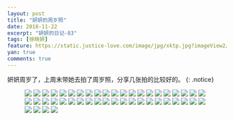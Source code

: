 ```yaml
---
layout: post
title: "妍妍的周岁照"
date: 2018-11-22
excerpt: "妍妍的日记-83"
tags: [徐晓妍]
feature: https://static.justice-love.com/image/jpg/xktp.jpg?imageView2/1/w/1200/h/500
yan: true
comments: true
---
```

妍妍周岁了，上周末带她去拍了周岁照，分享几张拍的比较好的。
{: .notice}
<figure>
    <img src="{{ site.staticUrl }}/yanyan/image/zhousui1.JPG?imageMogr2/auto-orient" />
    <img src="{{ site.staticUrl }}/yanyan/image/zhousui2.JPG?imageMogr2/auto-orient" />
    <img src="{{ site.staticUrl }}/yanyan/image/zhousui3.JPG?imageMogr2/auto-orient" />
    <img src="{{ site.staticUrl }}/yanyan/image/zhousui4.JPG?imageMogr2/auto-orient" />
    <img src="{{ site.staticUrl }}/yanyan/image/zhousui5.JPG?imageMogr2/auto-orient" />
    <img src="{{ site.staticUrl }}/yanyan/image/zhousui6.JPG?imageMogr2/auto-orient" />
    <img src="{{ site.staticUrl }}/yanyan/image/zhousui7.JPG?imageMogr2/auto-orient" />
    <img src="{{ site.staticUrl }}/yanyan/image/zhousui8.JPG?imageMogr2/auto-orient" />
    <img src="{{ site.staticUrl }}/yanyan/image/zhousui9.JPG?imageMogr2/auto-orient" />
    <img src="{{ site.staticUrl }}/yanyan/image/zhousui10.JPG?imageMogr2/auto-orient" />
    <img src="{{ site.staticUrl }}/yanyan/image/zhousui11.JPG?imageMogr2/auto-orient" />
    <img src="{{ site.staticUrl }}/yanyan/image/zhousui12.JPG?imageMogr2/auto-orient" />
    <img src="{{ site.staticUrl }}/yanyan/image/zhousui13.JPG?imageMogr2/auto-orient" />
    <img src="{{ site.staticUrl }}/yanyan/image/zhousui14.JPG?imageMogr2/auto-orient" />
    <img src="{{ site.staticUrl }}/yanyan/image/zhousui15.JPG?imageMogr2/auto-orient" />
    <img src="{{ site.staticUrl }}/yanyan/image/zhousui16.JPG?imageMogr2/auto-orient" />
    <img src="{{ site.staticUrl }}/yanyan/image/zhousui17.JPG?imageMogr2/auto-orient" />
    <img src="{{ site.staticUrl }}/yanyan/image/zhousui18.JPG?imageMogr2/auto-orient" />
    <img src="{{ site.staticUrl }}/yanyan/image/zhousui19.JPG?imageMogr2/auto-orient" />
    <img src="{{ site.staticUrl }}/yanyan/image/zhousui20.JPG?imageMogr2/auto-orient" />
    <img src="{{ site.staticUrl }}/yanyan/image/zhousui21.JPG?imageMogr2/auto-orient" />
    <img src="{{ site.staticUrl }}/yanyan/image/zhousui22.JPG?imageMogr2/auto-orient" />
    <img src="{{ site.staticUrl }}/yanyan/image/zhousui23.JPG?imageMogr2/auto-orient" />
    <img src="{{ site.staticUrl }}/yanyan/image/zhousui24.JPG?imageMogr2/auto-orient" />
    <img src="{{ site.staticUrl }}/yanyan/image/zhousui25.JPG?imageMogr2/auto-orient" />
    <img src="{{ site.staticUrl }}/yanyan/image/zhousui26.JPG?imageMogr2/auto-orient" />
    <img src="{{ site.staticUrl }}/yanyan/image/zhousui27.JPG?imageMogr2/auto-orient" />
    <img src="{{ site.staticUrl }}/yanyan/image/zhousui28.JPG?imageMogr2/auto-orient" />
    <img src="{{ site.staticUrl }}/yanyan/image/zhousui29.JPG?imageMogr2/auto-orient" />
    <img src="{{ site.staticUrl }}/yanyan/image/zhousui30.JPG?imageMogr2/auto-orient" />
    <img src="{{ site.staticUrl }}/yanyan/image/zhousui31.JPG?imageMogr2/auto-orient" />
    <img src="{{ site.staticUrl }}/yanyan/image/zhousui32.JPG?imageMogr2/auto-orient" />
    <img src="{{ site.staticUrl }}/yanyan/image/zhousui33.JPG?imageMogr2/auto-orient" />
    <img src="{{ site.staticUrl }}/yanyan/image/zhousui34.JPG?imageMogr2/auto-orient" />
    <img src="{{ site.staticUrl }}/yanyan/image/zhousui35.JPG?imageMogr2/auto-orient" />
    <img src="{{ site.staticUrl }}/yanyan/image/zhousui36.JPG?imageMogr2/auto-orient" />
    <img src="{{ site.staticUrl }}/yanyan/image/zhousui37.JPG?imageMogr2/auto-orient" />
    <img src="{{ site.staticUrl }}/yanyan/image/zhousui38.JPG?imageMogr2/auto-orient" />
    <img src="{{ site.staticUrl }}/yanyan/image/zhousui39.JPG?imageMogr2/auto-orient" />
    <img src="{{ site.staticUrl }}/yanyan/image/zhousui40.JPG?imageMogr2/auto-orient" />
    <img src="{{ site.staticUrl }}/yanyan/image/zhousui41.JPG?imageMogr2/auto-orient" />
    <img src="{{ site.staticUrl }}/yanyan/image/zhousui42.JPG?imageMogr2/auto-orient" />
    <img src="{{ site.staticUrl }}/yanyan/image/zhousui43.JPG?imageMogr2/auto-orient" />
    <img src="{{ site.staticUrl }}/yanyan/image/zhousui44.JPG?imageMogr2/auto-orient" />
    <img src="{{ site.staticUrl }}/yanyan/image/zhousui45.JPG?imageMogr2/auto-orient" />
    <img src="{{ site.staticUrl }}/yanyan/image/zhousui46.JPG?imageMogr2/auto-orient" />
</figure>

